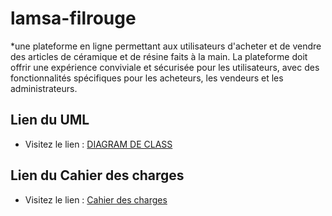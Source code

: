 # lamsa-filrouge
*une plateforme en ligne permettant aux utilisateurs d'acheter et de vendre des articles de céramique et de résine faits à la main. La plateforme doit offrir une expérience conviviale et sécurisée pour les utilisateurs, avec des fonctionnalités spécifiques pour les acheteurs, les vendeurs et les administrateurs.


## Lien du UML
* Visitez le lien : [DIAGRAM DE CLASS](https://lucid.app/lucidchart/1d4fd1c2-c7d5-4902-a767-e992267d5c09/edit?viewport_loc=-229%2C185%2C2245%2C1075%2C0_0&invitationId=inv_c8b57c1e-6d74-42a0-a27b-4793836b310c)

## Lien du Cahier des charges
* Visitez le lien : [Cahier des charges](https://docs.google.com/document/d/1yEnPyHRT1PVSiL_GfHfN1zpzbKYQAT-Gj1vusfZx_YE/edit?usp=sharing)
